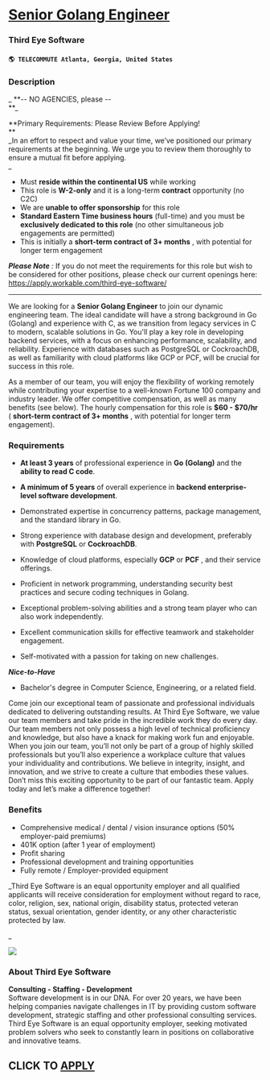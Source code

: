 # [Senior Golang Engineer](https://www.remotewlb.com/apply/senior-golang-engineer-68074)  
### Third Eye Software  
#### `🌎 TELECOMMUTE Atlanta, Georgia, United States`  

### **Description**

 _ **\-- NO AGENCIES, please --  
**_

 **Primary Requirements: Please Review Before Applying!  
**  
 _In an effort to respect and value your time, we’ve positioned our primary requirements at the beginning. We urge you to review them thoroughly to ensure a mutual fit before applying.  
_

  * Must **reside within the continental US** while working
  * This role is **W-2-only** and it is a long-term **contract** opportunity (no C2C)
  * We are **unable to offer sponsorship** for this role
  * **Standard Eastern Time business hours** (full-time) and you must be **exclusively dedicated to this role** (no other simultaneous job engagements are permitted) 
  * This is initially a **short-term contract of 3+ months** , with potential for longer term engagement   

_**Please Note**_ _:_ If you do not meet the requirements for this role but wish to be considered for other positions, please check our current openings here: https://apply.workable.com/third-eye-software/  
  
________________________  

We are looking for a **Senior Golang Engineer** to join our dynamic engineering team. The ideal candidate will have a strong background in Go (Golang) and experience with C, as we transition from legacy services in C to modern, scalable solutions in Go. You'll play a key role in developing backend services, with a focus on enhancing performance, scalability, and reliability. Experience with databases such as PostgreSQL or CockroachDB, as well as familiarity with cloud platforms like GCP or PCF, will be crucial for success in this role.  
  
As a member of our team, you will enjoy the flexibility of working remotely while contributing your expertise to a well-known Fortune 100 company and industry leader. We offer competitive compensation, as well as many benefits (see below). The hourly compensation for this role is **$60 - $70/hr** ( **short-term contract of 3+ months** , with potential for longer term engagement).

### **Requirements**

  * **At least 3 years** of professional experience in **Go (Golang)** and the **ability to read C code**.

  * **A minimum of 5 years** of overall experience in **backend enterprise-level software development**.
  * Demonstrated expertise in concurrency patterns, package management, and the standard library in Go.
  * Strong experience with database design and development, preferably with **PostgreSQL** or **CockroachDB**.
  * Knowledge of cloud platforms, especially **GCP** or **PCF** , and their service offerings.
  * Proficient in network programming, understanding security best practices and secure coding techniques in Golang.
  * Exceptional problem-solving abilities and a strong team player who can also work independently.
  * Excellent communication skills for effective teamwork and stakeholder engagement.
  * Self-motivated with a passion for taking on new challenges.   

_**Nice-to-Have**_

  * Bachelor's degree in Computer Science, Engineering, or a related field. 

Come join our exceptional team of passionate and professional individuals dedicated to delivering outstanding results. At Third Eye Software, we value our team members and take pride in the incredible work they do every day. Our team members not only possess a high level of technical proficiency and knowledge, but also have a knack for making work fun and enjoyable. When you join our team, you’ll not only be part of a group of highly skilled professionals but you’ll also experience a workplace culture that values your individuality and contributions. We believe in integrity, insight, and innovation, and we strive to create a culture that embodies these values. Don’t miss this exciting opportunity to be part of our fantastic team. Apply today and let’s make a difference together!

###  **Benefits**

  * Comprehensive medical / dental / vision insurance options (50% employer-paid premiums)
  * 401K option (after 1 year of employment)
  * Profit sharing
  * Professional development and training opportunities
  * Fully remote / Employer-provided equipment  

_Third Eye Software is an equal opportunity employer and all qualified applicants will receive consideration for employment without regard to race, color, religion, sex, national origin, disability status, protected veteran status, sexual orientation, gender identity, or any other characteristic protected by law.  
  
_

![](https://workablehr.s3.amazonaws.com/uploads/photos/513911/da92a299a1d74e02930f5b0921bd0d40.png)

###  **About Third Eye Software**

 **Consulting - Staffing - Development**  
Software development is in our DNA. For over 20 years, we have been helping companies navigate challenges in IT by providing custom software development, strategic staffing and other professional consulting services. Third Eye Software is an equal opportunity employer, seeking motivated problem solvers who seek to constantly learn in positions on collaborative and innovative teams.

  
## CLICK TO [APPLY](https://www.remotewlb.com/apply/senior-golang-engineer-68074)

